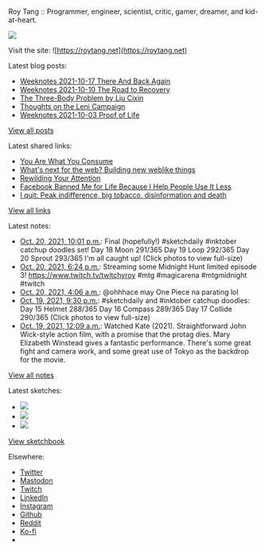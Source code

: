 Roy Tang :: Programmer, engineer, scientist, critic, gamer, dreamer, and kid-at-heart.

![](https://roytang.net/static/img/profile.jpg)

Visit the site: ![https://roytang.net](https://roytang.net)

Latest blog posts:

- [Weeknotes 2021-10-17 There And Back Again](https://roytang.net/2021/10/weeknotes-10-17/)
- [Weeknotes 2021-10-10 The Road to Recovery](https://roytang.net/2021/10/weeknotes-10-10/)
- [The Three-Body Problem by Liu Cixin](https://roytang.net/2021/10/three-body-problem/)
- [Thoughts on the Leni Campaign](https://roytang.net/2021/10/leni-campaign/)
- [Weeknotes 2021-10-03 Proof of Life](https://roytang.net/2021/10/weeknotes-2021-10-03/)

[View all posts](https://roytang.net/blog)

Latest shared links:

- [You Are What You Consume](https://roytang.net/2021/10/you-are-what-you-consume/)
- [What&#x27;s next for the web? Building new weblike things](https://roytang.net/2021/10/35a3ec04101035aadc01d9ec0b06a9f7/)
- [Rewilding Your Attention](https://roytang.net/2021/10/2cf0e36eb98f383bfadcf0dc11ad2baa/)
- [Facebook Banned Me for Life Because I Help People Use It Less](https://roytang.net/2021/10/30db1452d5381966acedbdd760510185/)
- [I quit: Peak indifference, big tobacco, disinformation and death](https://roytang.net/2021/09/9eef5c61f68f4444b31d3cde214a5ec5/)

[View all links](https://roytang.net/links)

Latest notes:

- [Oct. 20, 2021, 10:01 p.m.](https://roytang.net/2021/10/1450824461821702146/): Final (hopefully!) #sketchdaily #inktober catchup doodles set! Day 18 Moon 291/365 Day 19 Loop 292/365 Day 20 Sprout 293/365 I&#x27;m all caught up! (Click photos to view full-size)
- [Oct. 20, 2021, 6:24 p.m.](https://roytang.net/2021/10/1450770001615597571/): Streaming some Midnight Hunt limited episode 3! https://www.twitch.tv/twitchyroy #mtg #magicarena #mtgmidnight #twitch
- [Oct. 20, 2021, 4:06 a.m.](https://roytang.net/2021/10/1450554012126699526/): @ohhhace may One Piece na parating lol
- [Oct. 19, 2021, 9:30 p.m.](https://roytang.net/2021/10/1450454402519736323/): #sketchdaily and #inktober catchup doodles: Day 15 Helmet 288/365 Day 16 Compass 289/365 Day 17 Collide 290/365 (Click photos to view full-size)
- [Oct. 19, 2021, 12:09 a.m.](https://roytang.net/2021/10/f3cb16d7f21123133bc0506e9ddfc641/): Watched Kate (2021). Straightforward John Wick-style action film, with a promise that the protag dies. Mary Elizabeth Winstead gives a fantastic performance. There&#x27;s some great fight and camera work, and some great use of Tokyo as the backdrop for the movie.

[View all notes](https://roytang.net/notes)

Latest sketches:


- ![](https://roytang.net/media/cache/d7/00/d700a949874bb960041514ebbc473913.jpg)
- ![](https://roytang.net/media/cache/c8/fa/c8faada1b806219d6671842fdca7ea2f.jpg)
- ![](https://roytang.net/media/cache/b7/36/b736abe903ce071258321b3419636638.jpg)

[View sketchbook](https://roytang.net/albums/sketchbook)


Elsewhere:

- [Twitter](https://twitter.com/roytang)
- [Mastodon](https://mastodon.technology/@roytang)
- [Twitch](https://twitch.tv/twitchyroy)
- [LinkedIn](https://www.linkedin.com/in/roytang)
- [Instagram](https://instagram.com/roytang0400)
- [Github](https://github.com/roytang)
- [Reddit](https://reddit.com/u/hungryroy)
- [Ko-fi](https://ko-fi.com/roytang)
- [](mailto:hello@roytang.net)